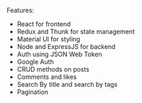 Features:
- React for frontend
- Redux and Thunk for state management
- Material UI for styling
- Node and ExpressJS for backend
- Auth using JSON Web Token
- Google Auth
- CRUD methods on posts
- Comments and likes
- Search By title and search by tags
- Pagination
